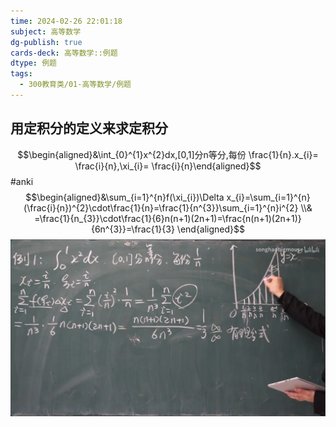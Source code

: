 ```yaml
---
time: 2024-02-26 22:01:18
subject: 高等数学
dg-publish: true
cards-deck: 高等数学::例题
dtype: 例题
tags:
  - 300教育类/01-高等数学/例题
---
```


## 用定积分的定义来求定积分
$$\begin{aligned}&\int_{0}^{1}x^{2}dx,[0,1]分n等分,每份 \frac{1}{n}.x_{i}= \frac{i}{n},\xi_{i}= \frac{i}{n}\end{aligned}$$ #anki 
$$\begin{aligned}&\sum_{i=1}^{n}f(\xi_{i})\Delta x_{i}=\sum_{i=1}^{n}(\frac{i}{n})^{2}\cdot\frac{1}{n}=\frac{1}{n^{3}}\sum_{i=1}^{n}i^{2} \\&
=\frac{1}{n_{3}}\cdot\frac{1}{6}n(n+1)(2n+1)=\frac{n(n+1)(2n+1)}{6n^{3}}=\frac{1}{3} \end{aligned}$$ ![Clip_2024-02-26_22-10-38.png](https://raw.githubusercontent.com/RainbowRain9/PicGo/master/202402262211284.png)



